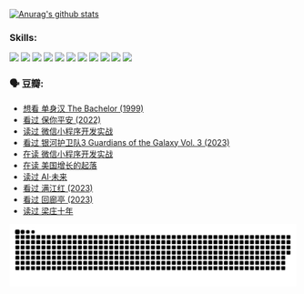 
[![Anurag's github stats](https://github-readme-stats.vercel.app/api?username=w940853815)](https://github.com/anuraghazra/github-readme-stats)

### Skills:

<code><img height="32" src="https://cdn.jsdelivr.net/npm/simple-icons@v5/icons/python.svg"></code>
<code><img height="32" src="https://cdn.jsdelivr.net/npm/simple-icons@v5/icons/javascript.svg"></code>
<code><img height="32" src="https://cdn.jsdelivr.net/npm/simple-icons@v5/icons/django.svg"></code>
<code><img height="32" src="https://cdn.jsdelivr.net/npm/simple-icons@v5/icons/flask.svg"></code>
<code><img height="32" src="https://cdn.jsdelivr.net/npm/simple-icons@v5/icons/vuetify.svg"></code>
<code><img height="32" src="https://cdn.jsdelivr.net/npm/simple-icons@v5/icons/git.svg"></code>
<code><img height="32" src="https://cdn.jsdelivr.net/npm/simple-icons@v5/icons/docker.svg"></code>
<code><img height="32" src="https://cdn.jsdelivr.net/npm/simple-icons@v5/icons/postgresql.svg"></code>
<code><img height="32" src="https://cdn.jsdelivr.net/npm/simple-icons@v5/icons/elasticsearch.svg"></code>
<code><img height="32" src="https://cdn.jsdelivr.net/npm/simple-icons@v5/icons/macos.svg"></code>
<code><img height="32" src="https://cdn.jsdelivr.net/npm/simple-icons@v5/icons/linux.svg"></code>

### 🗣 豆瓣:

<!-- DOUBAN-ACTIVITIES:START -->
- [想看 单身汉 The Bachelor‎ (1999)](https://www.douban.com/people/136069238/status/4250318861/?_i=85196623)
- [看过 保你平安‎ (2022)](https://www.douban.com/people/136069238/status/4239139510/?_i=85196623)
- [读过 微信小程序开发实战](https://www.douban.com/people/136069238/status/4237321528/?_i=85196623)
- [看过 银河护卫队3 Guardians of the Galaxy Vol. 3‎ (2023)](https://www.douban.com/people/136069238/status/4236631849/?_i=85196623)
- [在读 微信小程序开发实战](https://www.douban.com/people/136069238/status/4230177692/?_i=85196623)
- [在读 美国增长的起落](https://www.douban.com/people/136069238/status/4220055912/?_i=85196623)
- [读过 AI·未来](https://www.douban.com/people/136069238/status/4220054171/?_i=85196623)
- [看过 满江红‎ (2023)](https://www.douban.com/people/136069238/status/4219146433/?_i=85196623)
- [看过 回廊亭‎ (2023)](https://www.douban.com/people/136069238/status/4215992758/?_i=85196623)
- [读过 梁庄十年](https://www.douban.com/people/136069238/status/4206664969/?_i=85196623)
<!-- DOUBAN-ACTIVITIES:END -->


![Snake animation](https://raw.githubusercontent.com/w940853815/w940853815/output/github-contribution-grid-snake.svg)

<!--
**w940853815/w940853815** is a ✨ _special_ ✨ repository because its `README.md` (this file) appears on your GitHub profile.

Here are some ideas to get you started:

- 🔭 I’m currently working on ...
- 🌱 I’m currently learning ...
- 👯 I’m looking to collaborate on ...
- 🤔 I’m looking for help with ...
- 💬 Ask me about ...
- 📫 How to reach me: ...
- 😄 Pronouns: ...
- ⚡ Fun fact: ...
-->
